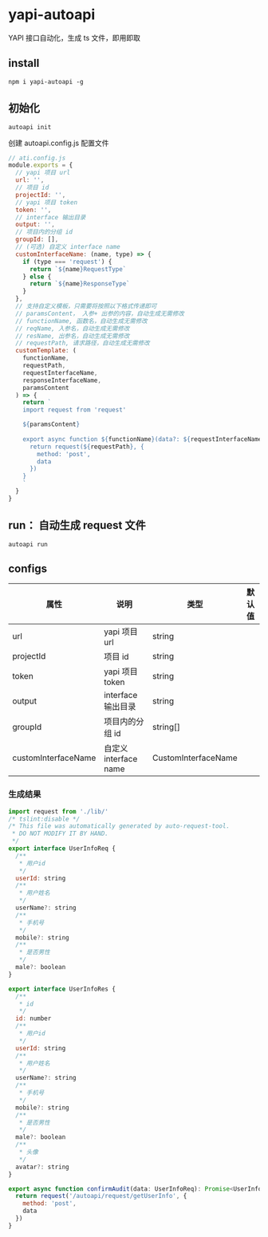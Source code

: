 # yapi-autoapi

YAPI 接口自动化，生成 ts 文件，即用即取

## install

```
npm i yapi-autoapi -g
```

## 初始化

```
autoapi init
```

创建 autoapi.config.js 配置文件

```js
// ati.config.js
module.exports = {
  // yapi 项目 url
  url: '',
  // 项目 id
  projectId: '',
  // yapi 项目 token
  token: '',
  // interface 输出目录
  output: '',
  // 项目内的分组 id
  groupId: [],
  // (可选) 自定义 interface name
  customInterfaceName: (name, type) => {
    if (type === 'request') {
      return `${name}RequestType`
    } else {
      return `${name}ResponseType`
    }
  },
  // 支持自定义模板，只需要将按照以下格式传递即可
  // paramsContent， 入参+ 出参的内容，自动生成无需修改
  // functionName, 函数名，自动生成无需修改
  // reqName, 入参名，自动生成无需修改
  // resName, 出参名，自动生成无需修改
  // requestPath, 请求路径，自动生成无需修改
  customTemplate: (
    functionName,
    requestPath,
    requestInterfaceName,
    responseInterfaceName,
    paramsContent
  ) => {
    return `
    import request from 'request'

    ${paramsContent}
    
    export async function ${functionName}(data?: ${requestInterfaceName}): Promise<${responseInterfaceName}> {
      return request(${requestPath}, {
        method: 'post',
        data
      })
    }
    `
  }
}
```

## run： 自动生成 request 文件

```
autoapi run
```

## configs

| 属性                | 说明                  | 类型                | 默认值 |
| ------------------- | --------------------- | ------------------- | ------ |
| url                 | yapi 项目 url         | string              |        |
| projectId           | 项目 id               | string              |        |
| token               | yapi 项目 token       | string              |        |
| output              | interface 输出目录    | string              |        |
| groupId             | 项目内的分组 id       | string[]            |        |
| customInterfaceName | 自定义 interface name | CustomInterfaceName |        |

### 生成结果

```js
import request from './lib/'
/* tslint:disable */
/* This file was automatically generated by auto-request-tool.
 * DO NOT MODIFY IT BY HAND.
 */
export interface UserInfoReq {
  /**
   * 用户id
   */
  userId: string
  /**
   * 用户姓名
   */
  userName?: string
  /**
   * 手机号
   */
  mobile?: string
  /**
   * 是否男性
   */
  male?: boolean
}

export interface UserInfoRes {
  /**
   * id
   */
  id: number
  /**
   * 用户id
   */
  userId: string
  /**
   * 用户姓名
   */
  userName?: string
  /**
   * 手机号
   */
  mobile?: string
  /**
   * 是否男性
   */
  male?: boolean
  /**
   * 头像
   */
  avatar?: string
}

export async function confirmAudit(data: UserInfoReq): Promise<UserInfoRes> {
  return request('/autoapi/request/getUserInfo', {
    method: 'post',
    data
  })
}
```
